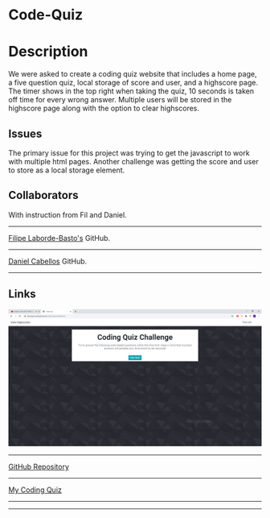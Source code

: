 # Code-Quiz

# Description
We were asked to create a coding quiz website that includes a home page, a five question quiz, local storage of score and user, and a highscore page. The timer shows in the top right when taking the quiz, 10 seconds is taken off time for every wrong answer. Multiple users will be stored in the highscore page along with the option to clear highscores.
## Issues
The primary issue for this project was trying to get the javascript to work with multiple html pages. Another challenge was getting the score and user to store as a local storage element.
## Collaborators
With instruction from Fil and Daniel.
___
[Filipe Laborde-Basto's](https://github.com/c0dehot) GitHub.
___
[Daniel Cabellos](https://github.com/shibeknight) GitHub.
___
## Links
![Website Screenshot](./assets/Screenshot.PNG)
___
[GitHub Repository](https://github.com/Halvosaurus34/Code-Quiz)
___
[My Coding Quiz](https://halvosaurus34.github.io/Code-Quiz/index.html)
___
______
